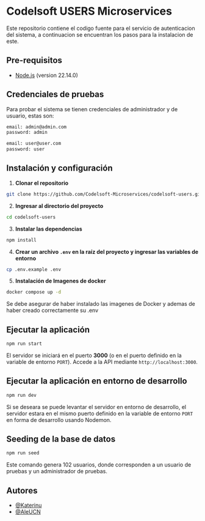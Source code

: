 # Codelsoft USERS Microservices
Este repositorio contiene el codigo fuente para el servicio de autenticacion del sistema, a continuacion se encuentran los pasos para la instalacion de este.


## Pre-requisitos
- [Node.js](https://nodejs.org/es/) (version 22.14.0)

## Credenciales de pruebas
Para probar el sistema se tienen credenciales de administrador y de usuario, estas son: 
```bash
email: admin@admin.com
password: admin
```
```bash
email: user@user.com
password: user
```
## Instalación y configuración

1. **Clonar el repositorio**
```bash
git clone https://github.com/Codelsoft-Microservices/codelsoft-users.git
```

2. **Ingresar al directorio del proyecto**
```bash
cd codelsoft-users
```

3. **Instalar las dependencias**
```bash
npm install
```

4. **Crear un archivo `.env` en la raíz del proyecto y ingresar las variables de entorno**
```bash
cp .env.example .env
```

5. **Instalación de Imagenes de docker**
```bash
docker compose up -d
```

Se debe asegurar de haber instalado las imagenes de Docker y ademas de haber creado correctamente su .env

## Ejecutar la aplicación
```bash
npm run start
```
El servidor se iniciará en el puerto **3000** (o en el puerto definido en la variable de entorno `PORT`). Accede a la API mediante `http://localhost:3000`.

## Ejecutar la aplicación en entorno de desarrollo
```bash
npm run dev
```
Si se deseara se puede levantar el servidor en entorno de desarrollo, el servidor estara en el mismo puerto definido en la variable de entorno `PORT` en forma de desarrollo usando Nodemon.

## Seeding de la base de datos
```bash
npm run seed
```
Este comando genera 102 usuarios, donde corresponden a un usuario de pruebas y un administrador de pruebas.

## Autores
- [@Katerinu](https://www.github.com/Katerinu)
- [@AleUCN](https://github.com/AleUCN)
